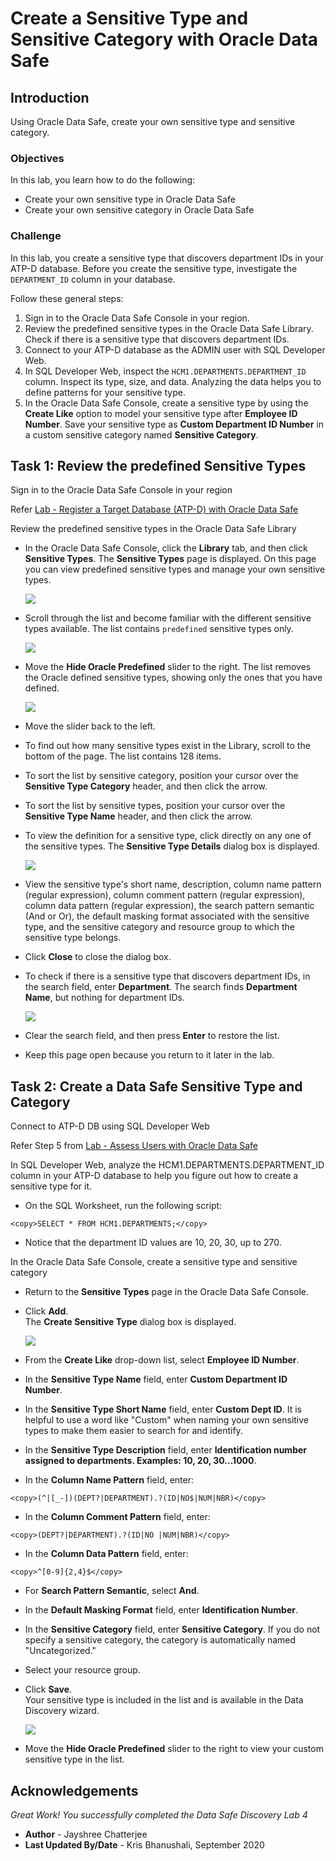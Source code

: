 # Create a Sensitive Type and Sensitive Category with Oracle Data Safe
## Introduction
Using Oracle Data Safe, create your own sensitive type and sensitive category.

### Objectives
In this lab, you learn how to do the following:
  - Create your own sensitive type in Oracle Data Safe
  - Create your own sensitive category in Oracle Data Safe

### Challenge
In this lab, you create a sensitive type that discovers department IDs in your ATP-D database. Before you create the sensitive type, investigate the `DEPARTMENT_ID` column in your database.

Follow these general steps:
1. Sign in to the Oracle Data Safe Console in your region.
2. Review the predefined sensitive types in the Oracle Data Safe Library. Check if there is a sensitive type that discovers department IDs.
3. Connect to your ATP-D database as the ADMIN user with SQL Developer Web.
4. In SQL Developer Web, inspect the `HCM1.DEPARTMENTS.DEPARTMENT_ID` column. Inspect its type, size, and data. Analyzing the data helps you to define patterns for your sensitive type.
5. In the Oracle Data Safe Console, create a sensitive type by using the **Create Like** option to model your sensitive type after **Employee ID Number**. Save your sensitive type as **Custom Department ID Number** in a custom sensitive category named **Sensitive Category**.

## Task 1: Review the predefined Sensitive Types

Sign in to the Oracle Data Safe Console in your region

Refer [Lab - Register a Target Database (ATP-D) with Oracle Data Safe](https://github.com/labmaterial/adbguides-dev/blob/master/adb-datasafe/Register%20a%20Target%20Database.md)

Review the predefined sensitive types in the Oracle Data Safe Library

- In the Oracle Data Safe Console, click the **Library** tab, and then click **Sensitive Types**. The **Sensitive Types** page is displayed. On this page you can view predefined sensitive types and manage your own sensitive types.

   ![](./images/Img55.png " ")

- Scroll through the list and become familiar with the different sensitive types available. The list contains `predefined` sensitive types only.

   ![](./images/Img56.png " ")

- Move the **Hide Oracle Predefined** slider to the right. The list removes the Oracle defined sensitive types, showing only the ones that you have defined.

   ![](./images/Img57.png " ")

- Move the slider back to the left.
- To find out how many sensitive types exist in the Library, scroll to the bottom of the page. The list contains 128 items.
- To sort the list by sensitive category, position your cursor over the **Sensitive Type Category** header, and then click the arrow.
- To sort the list by sensitive types, position your cursor over the **Sensitive Type Name** header, and then click the arrow.
- To view the definition for a sensitive type, click directly on any one of the sensitive types. The **Sensitive Type Details** dialog box is displayed.

   ![](./images/Img58.png " ")
   
- View the sensitive type's short name, description, column name pattern (regular expression), column comment pattern (regular expression), column data pattern (regular expression), the search pattern semantic (And or Or), the default masking format associated with the sensitive type, and the sensitive category and resource group to which the sensitive type belongs.
- Click **Close** to close the dialog box.
- To check if there is a sensitive type that discovers department IDs, in the search field, enter **Department**. The search finds **Department Name**, but nothing for department IDs.

   ![](./images/Img59.png " ")

- Clear the search field, and then press **Enter** to restore the list.
- Keep this page open because you return to it later in the lab.

## Task 2: Create a Data Safe Sensitive Type and Category

Connect to ATP-D DB using SQL Developer Web

Refer Step 5 from [Lab - Assess Users with Oracle Data Safe](https://github.com/labmaterial/adbguides-dev/blob/master/adb-datasafe/Assessment%20Lab%202.md)

In SQL Developer Web, analyze the HCM1.DEPARTMENTS.DEPARTMENT_ID column in your ATP-D database to help you figure out how to create a sensitive type for it.

- On the SQL Worksheet, run the following script:

```
<copy>SELECT * FROM HCM1.DEPARTMENTS;</copy>
```
- Notice that the department ID values are 10, 20, 30, up to 270.

In the Oracle Data Safe Console, create a sensitive type and sensitive category

- Return to the **Sensitive Types** page in the Oracle Data Safe Console.
- Click **Add**.<br>
The **Create Sensitive Type** dialog box is displayed.

   ![](./images/Img60.png " ")

- From the **Create Like** drop-down list, select **Employee ID Number**.
- In the **Sensitive Type Name** field, enter **<username> Custom Department ID Number**.
- In the **Sensitive Type Short Name** field, enter **Custom Dept ID**. It is helpful to use a word like "Custom" when naming your own sensitive types to make them easier to search for and identify.
- In the **Sensitive Type Description** field, enter **Identification number assigned to departments. Examples: 10, 20, 30...1000**.
- In the **Column Name Pattern** field, enter:

```
<copy>(^|[_-])(DEPT?|DEPARTMENT).?(ID|NO$|NUM|NBR)</copy>
```
- In the **Column Comment Pattern** field, enter:

```
<copy>(DEPT?|DEPARTMENT).?(ID|NO |NUM|NBR)</copy>
```
- In the **Column Data Pattern** field, enter:

```
<copy>^[0-9]{2,4}$</copy>
```
- For **Search Pattern Semantic**, select **And**.
- In the **Default Masking Format** field, enter **Identification Number**.
- In the **Sensitive Category** field, enter **<username> Sensitive Category**. If you do not specify a sensitive category, the category is automatically named "Uncategorized."
- Select your resource group.
- Click **Save**.<br>
Your sensitive type is included in the list and is available in the Data Discovery wizard.

   ![](./images/Img61.png " ")

- Move the **Hide Oracle Predefined** slider to the right to view your custom sensitive type in the list.

## Acknowledgements

*Great Work! You successfully completed the Data Safe Discovery Lab 4*

- **Author** - Jayshree Chatterjee
- **Last Updated By/Date** - Kris Bhanushali, September 2020


